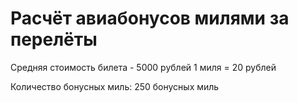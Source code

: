 # Расчёт авиабонусов милями за перелёты

Средняя стоимость билета - 5000 рублей
1 миля = 20 рублей

Количество бонусных миль: 250  бонусных миль